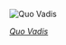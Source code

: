 
![Quo Vadis](https://upload.wikimedia.org/wikipedia/commons/thumb/6/6d/Poster_for_Quo_Vadis_%281913_silent_film%29_-_Lygia_Bound_to_the_Wild_Bull.jpg/525px-Poster_for_Quo_Vadis_%281913_silent_film%29_-_Lygia_Bound_to_the_Wild_Bull.jpg)

*[Quo Vadis](https://wikipedia.org/wiki/File:Poster_for_Quo_Vadis_(1913_silent_film)_-_Lygia_Bound_to_the_Wild_Bull.jpg)*
